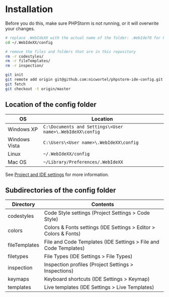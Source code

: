 # Installation

Before you do this, make sure PHPStorm is not running, or it will overwrite your changes.

```bash
# replace .WebIdeXX with the actual name of the folder: .WebIde70 for PHPStorm 7, .WebIde80 for PHPStorm 8.
cd ~/.WebIdeXX/config

# remove the files and folders that are in this repository
rm -r codestyles/
rm -r fileTemplates/
rm -r inspection/

git init
git remote add origin git@github.com:nicwortel/phpstorm-ide-config.git
git fetch
git checkout -t origin/master
```

## Location of the config folder

OS | Location
---|---------
Windows XP | `C:\Documents and Settings\<User name>\.WebIdeXX\config`
Windows Vista | `C:\Users\<User name>\.WebIdeXX\config`
Linux | `~/.WebIdeXX/config`
Mac OS | `~/Library/Preferences/.WebIdeXX`

See [Project and IDE settings](http://www.jetbrains.com/phpstorm/webhelp/project-and-ide-settings.html#d610183e276) for more information.

## Subdirectories of the config folder

Directory | Contents
----------|---------
codestyles | Code Style settings (Project Settings > Code Style)
colors | Colors & Fonts settings (IDE Settings > Editor > Colors & Fonts)
fileTemplates | File and Code Templates (IDE Settings > File and Code Templates)
filetypes | File Types (IDE Settings > File Types)
inspection | Inspection profiles (Project Settings > Inspections)
keymaps | Keyboard shortcuts (IDE Settings > Keymap)
templates | Live templates (IDE Settings > Live Templates)
